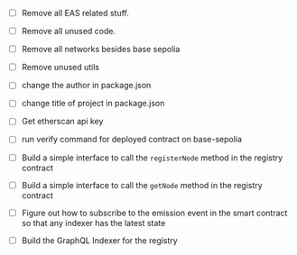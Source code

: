 - [ ] Remove all EAS related stuff.
- [ ] Remove all unused code.
- [ ] Remove all networks besides base sepolia
- [ ] Remove unused utils


- [ ] change the author in package.json 
- [ ] change title of project in package.json


- [ ] Get etherscan api key
- [ ] run verify command for deployed contract on base-sepolia

- [ ] Build a simple interface to call the `registerNode` method in the registry contract
- [ ] Build a simple interface to call the `getNode` method in the registry contract
- [ ] Figure out how to subscribe to the emission event in the smart contract so that any indexer has the latest state
- [ ] Build the GraphQL Indexer for the registry